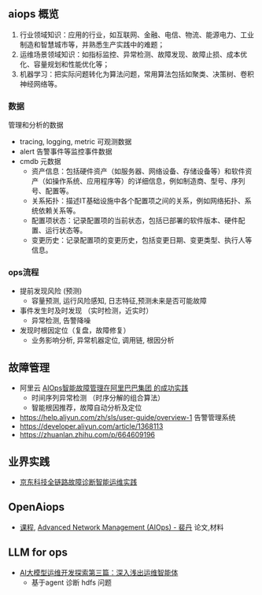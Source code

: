 

## aiops 概览

1) 行业领域知识：应用的行业，如互联网、金融、电信、物流、能源电力、工业制造和智慧城市等，并熟悉生产实践中的难题；
2) 运维场景领域知识：如指标监控、异常检测、故障发现、故障止损、成本优化、容量规划和性能优化等；
3) 机器学习：把实际问题转化为算法问题，常用算法包括如聚类、决策树、卷积神经网络等。


### 数据

管理和分析的数据
- tracing, logging, metric 可观测数据
- alert 告警事件等监控事件数据
- cmdb 元数据
  - 资产信息：包括硬件资产（如服务器、网络设备、存储设备等）和软件资产（如操作系统、应用程序等）的详细信息，例如制造商、型号、序列号、配置等。
  - 关系拓扑：描述IT基础设施中各个配置项之间的关系，例如网络拓扑、系统依赖关系等。
  - 配置项状态：记录配置项的当前状态，包括已部署的软件版本、硬件配置、运行状态等。
  - 变更历史：记录配置项的变更历史，包括变更日期、变更类型、执行人等信息。

### ops流程
- 提前发现风险 (预测)
  - 容量预测, 运行风险感知, 日志特征,预测未来是否可能故障
- 事件发生时及时发现 （实时检测，近实时）
  - 异常检测, 告警降噪
- 发现时根因定位（复盘，故障修复）
  - 业务影响分析, 异常机器定位, 调用链, 根因分析


## 故障管理

- 阿里云 [AIOps智能故障管理在阿里巴巴集团 的成功实践](https://developer.aliyun.com/article/1088599)
  - 时间序列异常检测 （时序分解的组合算法）
  - 智能根因推荐，故障自动分析及定位
- https://help.aliyun.com/zh/sls/user-guide/overview-1  告警管理系统
- https://developer.aliyun.com/article/1368113 
- https://zhuanlan.zhihu.com/p/664609196 

## 业界实践

- [京东科技全链路故障诊断智能运维实践](https://dbaplus.cn/news-131-5890-1.html)


## OpenAiops
- [课程](), [Advanced Network Management (AIOps) - 裴丹](https://netman.aiops.org/courses/advanced-network-management-spring2023-syllabus/) 论文,材料


## LLM for ops

- [AI大模型运维开发探索第三篇：深入浅出运维智能体](https://mp.weixin.qq.com/s/VNxnatwTpl9srHszyNACXQ)
  - 基于agent 诊断 hdfs 问题

